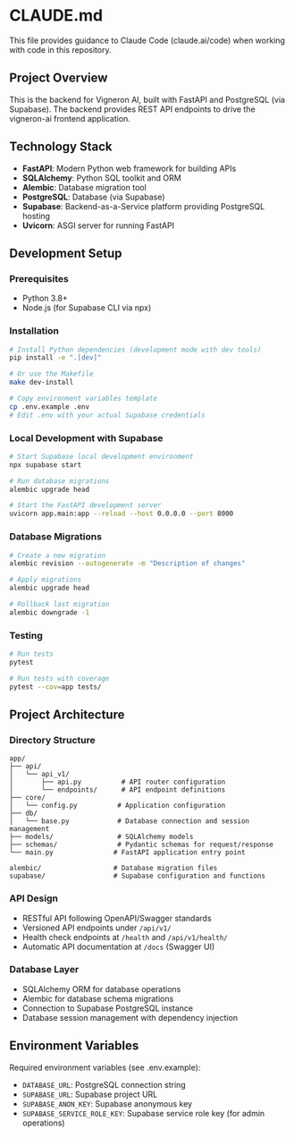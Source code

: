 # CLAUDE.md

This file provides guidance to Claude Code (claude.ai/code) when working with code in this repository.

## Project Overview

This is the backend for Vigneron AI, built with FastAPI and PostgreSQL (via Supabase). The backend provides REST API endpoints to drive the vigneron-ai frontend application.

## Technology Stack

- **FastAPI**: Modern Python web framework for building APIs
- **SQLAlchemy**: Python SQL toolkit and ORM
- **Alembic**: Database migration tool
- **PostgreSQL**: Database (via Supabase)
- **Supabase**: Backend-as-a-Service platform providing PostgreSQL hosting
- **Uvicorn**: ASGI server for running FastAPI

## Development Setup

### Prerequisites
- Python 3.8+
- Node.js (for Supabase CLI via npx)

### Installation
```bash
# Install Python dependencies (development mode with dev tools)
pip install -e ".[dev]"

# Or use the Makefile
make dev-install

# Copy environment variables template
cp .env.example .env
# Edit .env with your actual Supabase credentials
```

### Local Development with Supabase

```bash
# Start Supabase local development environment
npx supabase start

# Run database migrations
alembic upgrade head

# Start the FastAPI development server
uvicorn app.main:app --reload --host 0.0.0.0 --port 8000
```

### Database Migrations

```bash
# Create a new migration
alembic revision --autogenerate -m "Description of changes"

# Apply migrations
alembic upgrade head

# Rollback last migration
alembic downgrade -1
```

### Testing

```bash
# Run tests
pytest

# Run tests with coverage
pytest --cov=app tests/
```

## Project Architecture

### Directory Structure
```
app/
├── api/
│   └── api_v1/
│       ├── api.py          # API router configuration
│       └── endpoints/      # API endpoint definitions
├── core/
│   └── config.py          # Application configuration
├── db/
│   └── base.py            # Database connection and session management
├── models/                # SQLAlchemy models
├── schemas/               # Pydantic schemas for request/response
└── main.py               # FastAPI application entry point

alembic/                  # Database migration files
supabase/                 # Supabase configuration and functions
```

### API Design
- RESTful API following OpenAPI/Swagger standards
- Versioned API endpoints under `/api/v1/`
- Health check endpoints at `/health` and `/api/v1/health/`
- Automatic API documentation at `/docs` (Swagger UI)

### Database Layer
- SQLAlchemy ORM for database operations
- Alembic for database schema migrations
- Connection to Supabase PostgreSQL instance
- Database session management with dependency injection

## Environment Variables

Required environment variables (see .env.example):
- `DATABASE_URL`: PostgreSQL connection string
- `SUPABASE_URL`: Supabase project URL
- `SUPABASE_ANON_KEY`: Supabase anonymous key
- `SUPABASE_SERVICE_ROLE_KEY`: Supabase service role key (for admin operations)